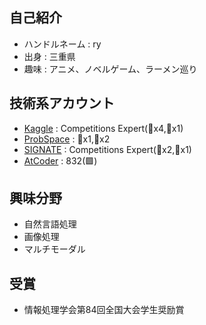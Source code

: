 ## 自己紹介
* ハンドルネーム : ry
* 出身 : 三重県
* 趣味 : アニメ、ノベルゲーム、ラーメン巡り
## 技術系アカウント
* [Kaggle](https://www.kaggle.com/ryoya0902/competitions) : Competitions Expert(🥈x4,🥉x1)
* [ProbSpace](https://comp.probspace.com/users/ryoya/0) : 🥇x1,🥈x2
* [SIGNATE](https://signate.jp/users/57842) : Competitions Expert(🥈x2,🥉x1)
* [AtCoder](https://atcoder.jp/users/ryoya0902) : 832(🟩)
## 興味分野    
* 自然言語処理
* 画像処理
* マルチモーダル
## 受賞    
* 情報処理学会第84回全国大会学生奨励賞

